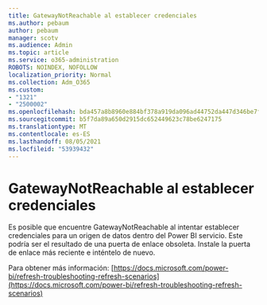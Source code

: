 ```yaml
---
title: GatewayNotReachable al establecer credenciales
ms.author: pebaum
author: pebaum
manager: scotv
ms.audience: Admin
ms.topic: article
ms.service: o365-administration
ROBOTS: NOINDEX, NOFOLLOW
localization_priority: Normal
ms.collection: Adm_O365
ms.custom:
- "1321"
- "2500002"
ms.openlocfilehash: bda457a8b8960e884bf378a919da096ad44752da447d346be7f0b1c435a9dcb0
ms.sourcegitcommit: b5f7da89a650d2915dc652449623c78be6247175
ms.translationtype: MT
ms.contentlocale: es-ES
ms.lasthandoff: 08/05/2021
ms.locfileid: "53939432"
---
```

# <a name="gatewaynotreachable-when-setting-credentials"></a>GatewayNotReachable al establecer credenciales

Es posible que encuentre GatewayNotReachable al intentar establecer credenciales para un origen de datos dentro del Power BI servicio. Este podría ser el resultado de una puerta de enlace obsoleta. Instale la puerta de enlace más reciente e inténtelo de nuevo.

Para obtener más información: [https://docs.microsoft.com/power-bi/refresh-troubleshooting-refresh-scenarios](https://docs.microsoft.com/power-bi/refresh-troubleshooting-refresh-scenarios)
